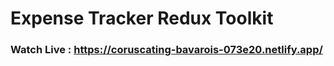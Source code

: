 # Expense Tracker Redux Toolkit

### Watch Live :  https://coruscating-bavarois-073e20.netlify.app/
